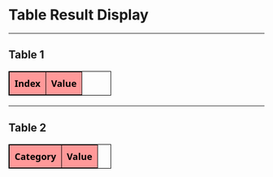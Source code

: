 <!DOCTYPE html>
<html lang="en">

<head>
<meta charset="UTF-8">
<meta name="viewport" content="width=device-width, initial-scale=1.0">

<title>Table Display</title>

<style>
table {
	font-family: 'Segoe UI', Tahoma, Geneva, Verdana, sans-serif;
	width: 40%;
	border: 1px solid black;
	border-collapse: collapse;
	margin: 20px 0;
	font-size: 18px;
	text-align: center;
}

th,td{
	padding: 10px;
	border: 1px solid black;
	text-align: center;
}

th{
	background-color: #ff9999;
	color: black;
	font-weight: bold;
}

tr:nth-child(odd){
	background-color: #fae3d9;
}

tr:nth-child(even){
	background-color: white);
}

</style>
</head>

<body>

<h1>Table Result Display</h1>

<hr>

<h2>Table 1</h2>
<table id="table1">
<thead>
<tr>
<th>Index</th>
<th>Value</th>
</tr>
</thead>
<tbody>
</tbody>
</table>
 
<hr>
 
<h2>Table 2</h2>
<table id="table2">
<thead>
<tr>
<th>Category</th>
<th>Value</th>
</tr>
</thead>
<tbody>
</tbody>
</table>
    
<script>
// Table 1 values
const table1Values = [ 41, 18, 21, 63, 2, 53, 5, 57, 60, 93, 28, 3, 90, 39, 80, 88, 49, 60, 26, 28 ];
        
// Table 1
const table1Body = document.querySelector('#table1 tbody');
table1Values.forEach((value, index) => {
const row = document.createElement('tr');
const indexCell = document.createElement('td');
indexCell.textContent = 'A' + (index + 1);
const valueCell = document.createElement('td');
valueCell.textContent = value;
row.appendChild(indexCell);
row.appendChild(valueCell);
table1Body.appendChild(row);
});
        
// Calculate Table 2 values
const alpha = table1Values[4] + table1Values[19]; 
const beta = table1Values[14] / table1Values[6];  
const charlie = table1Values[12] * table1Values[11]; 
        
// Table 2
const table2Body = document.querySelector('#table2 tbody');
const categories = [
{ name: 'Alpha', value: alpha },
{ name: 'Beta', value: beta },
{ name: 'Charlie', value: charlie }
];
        
categories.forEach(category => {
const row = document.createElement('tr');
const nameCell = document.createElement('td');
nameCell.textContent = category.name;
const valueCell = document.createElement('td');
valueCell.textContent = category.value;
row.appendChild(nameCell);
row.appendChild(valueCell);
table2Body.appendChild(row);
})
</script>
</body>
</html>
